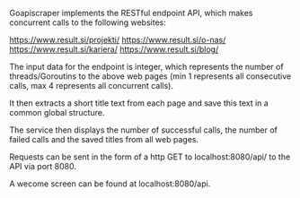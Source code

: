 Goapiscraper implements the RESTful endpoint API, which makes concurrent calls to the following websites:

https://www.result.si/projekti/ 
https://www.result.si/o-nas/
https://www.result.si/kariera/ 
https://www.result.si/blog/

The input data for the endpoint is integer, which represents the number of threads/Goroutins to the above web pages (min 1 represents all consecutive calls, max 4 represents all concurrent calls).

It then extracts a short title text from each page and save this text in a common global structure.

The service then displays the number of successful calls, the number of failed calls and the saved titles from all web pages.

Requests can be sent in the form of a http GET to localhost:8080/api/ to the API via port 8080.

A wecome screen can be found at localhost:8080/api.
